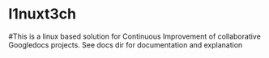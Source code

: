 # l1nuxt3ch

#This is a linux based solution for Continuous Improvement of collaborative
 Googledocs projects. See docs dir for documentation and explanation
